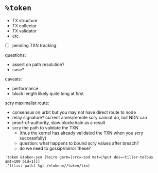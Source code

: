 #   `%token`

- TX structure
- TX collector
- TX validator
- etc.

- [ ] pending TXN tracking

questions:
- assert on path resolution?
- case?

caveats:
- performance
- block length likely quite long at first


scry maximalist route:
- consensus on urbit but you may not have direct route to node
- relay signature?  current ames/remote scry cannot do, but NDN can
- proof-of-authority, slow blockchain as a result
- scry the path to validate the TXN
  - (thus the kernel has already validated the TXN when you scry successfully)
  - question:  what happens to bound scry values after breach?
  - do we need to gossip/mirror these?

```hoon
:token &token-axn [%sire germ=[src=~zod met=[%put des=~tiller-tolbus amt=100 bid=1]]]
.^((list path) %gt /=token=//token/txn)

```